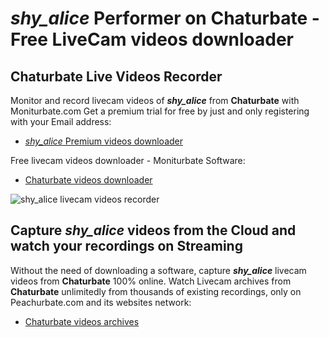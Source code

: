 # _shy_alice_ Performer on Chaturbate - Free LiveCam videos downloader

## Chaturbate Live Videos Recorder

Monitor and record livecam videos of **_shy_alice_** from **Chaturbate** with Moniturbate.com
Get a premium trial for free by just and only registering with your Email address:
* [_shy_alice_ Premium videos downloader](https://moniturbate.com/request-demo-licence-key.html)

Free livecam videos downloader - Moniturbate Software:
* [Chaturbate videos downloader](https://moniturbate.com/moniturbate-download-software.html)

![_shy_alice_ livecam videos recorder](https://peachurnet.com/templates/moniturbate-software.png)


## Capture _shy_alice_ videos from the Cloud and watch your recordings on Streaming

Without the need of downloading a software, capture **_shy_alice_** livecam videos from **Chaturbate** 100% online.
Watch Livecam archives from **Chaturbate** unlimitedly from thousands of existing recordings, only on Peachurbate.com and its websites network:
* [Chaturbate videos archives](https://peachurnet.com/)